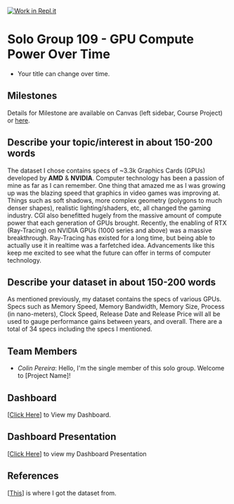 [![Work in Repl.it](https://classroom.github.com/assets/work-in-replit-14baed9a392b3a25080506f3b7b6d57f295ec2978f6f33ec97e36a161684cbe9.svg)](https://classroom.github.com/online_ide?assignment_repo_id=360995&assignment_repo_type=GroupAssignmentRepo)
# Solo Group 109 - GPU Compute Power Over Time

- Your title can change over time.

## Milestones

Details for Milestone are available on Canvas (left sidebar, Course Project) or [here](https://firas.moosvi.com/courses/data301/project/milestone01.html).

## Describe your topic/interest in about 150-200 words

The dataset I chose contains specs of ~3.3k Graphics Cards (GPUs) developed by **AMD** & **NVIDIA**. 
Computer technology has been a passion of mine as far as I can remember. One thing that amazed me as I was growing up was the blazing speed that graphics in
video games was improving at. Things such as soft shadows, more complex geometry (polygons to much denser shapes), realistic lighting/shaders, etc, all changed 
the gaming industry. CGI also benefitted hugely from the massive amount of compute power that each generation of GPUs brought. Recently, the enabling of RTX (Ray-Tracing)
on NVIDIA GPUs (1000 series and above) was a massive breakthrough. Ray-Tracing has existed for a long time, but being able to actually use it in realtime was a farfetched idea.
Advancements like this keep me excited to see what the future can offer in terms of computer technology. 

## Describe your dataset in about 150-200 words

As mentioned previously, my dataset contains the specs of various GPUs. Specs such as Memory Speed, Memory Bandwidth, Memory Size, Process (in nano-meters), Clock Speed,
Release Date and Release Price will all be used to gauge performance gains between years, and overall. There are a total of 34 specs including the specs I mentioned. 

## Team Members

- *Colin Pereira*: Hello, I'm the single member of this solo group. Welcome to [Project Name]!

## Dashboard

[[Click Here](https://us-west-2b.online.tableau.com/#/site/data301/workbooks/345431/views)] to View my Dashboard.

## Dashboard Presentation

[[Click Here](https://www.youtube.com/watch?v=PyJcEB-l3zY)] to view my Dashboard Presentation


## References

[[This](https://www.kaggle.com/iliassekkaf/computerparts?select=All_GPUs.csv)] is where I got the dataset from.
